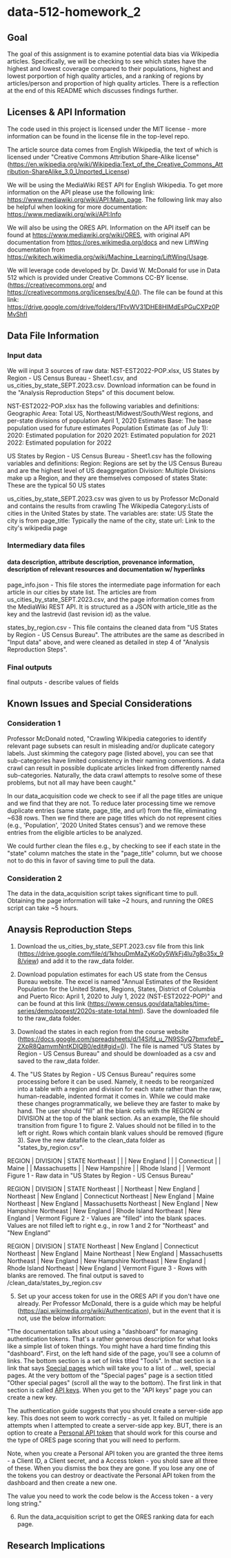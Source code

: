 # data-512-homework_2

## Goal
The goal of this assignment is to examine potential data bias via Wikipedia articles. Specifically, we will be checking to see which states have the highest and lowest coverage compared to their populations, highest and lowest porportion of high quality articles, and a ranking of regions by articles/person and proportion of high quality articles. There is a reflection at the end of this README which discusses findings further.


## Licenses & API Information

The code used in this project is licensed under the MIT license - more information can be found in the license file in the top-level repo.

The article source data comes from English Wikipedia, the text of which is licensed under "Creative Commons Attribution Share-Alike license" (https://en.wikipedia.org/wiki/Wikipedia:Text_of_the_Creative_Commons_Attribution-ShareAlike_3.0_Unported_License)

We will be using the MediaWiki REST API for English Wikipedia. To get more information on the API please use the following link: https://www.mediawiki.org/wiki/API:Main_page. The following link may also be helpful when looking for more documentation: https://www.mediawiki.org/wiki/API:Info

We will also be using the ORES API. Information on the API itself can be found at https://www.mediawiki.org/wiki/ORES, with original API documentation from https://ores.wikimedia.org/docs and new LiftWing documentation from https://wikitech.wikimedia.org/wiki/Machine_Learning/LiftWing/Usage.

We will leverage code developed by Dr. David W. McDonald for use in Data 512  which is provided under Creative Commons CC-BY license. (https://creativecommons.org/ and https://creativecommons.org/licenses/by/4.0/). The file can be found at this link: https://drive.google.com/drive/folders/1FtvWV31DHE8HIMdEsPGuCXPz0PMvShfl


## Data File Information

### Input data
We will input 3 sources of raw data: NST-EST2022-POP.xlsx, US States by Region - US Census Bureau - Sheet1.csv, and us_cities_by_state_SEPT.2023.csv. Download information can be found in the "Analysis Reproduction Steps" of this document below.

NST-EST2022-POP.xlsx has the following variables and definitions:
    Geographic Area: Total US, Northeast/Midwest/South/West regions, and per-state divisions of population
    April 1, 2020 Estimates Base: The base population used for future estimates
    Population Estimate (as of July 1):
        2020: Estimated population for 2020
        2021: Estimated population for 2021
        2022: Estimated population for 2022
        
US States by Region - US Census Bureau - Sheet1.csv has the following variables and definitions:
    Region: Regions are set by the US Census Bureau and are the highest level of US deaggregation
    Division: Multiple Divisions make up a Region, and they are themselves composed of states
    State: These are the typical 50 US states 

us_cities_by_state_SEPT.2023.csv was given to us by Professor McDonald and contains the results from crawling The Wikipedia Category:Lists of cities in the United States by state. The variables are:
    state: US State the city is from
    page_title: Typically the name of the city, state
    url: Link to the city's wikipedia page
    

### Intermediary data files 
#### data description, attribute description, provenance information, description of relevant resources and documentation w/ hyperlinks

page_info.json - This file stores the intermediate page information for each article in our cities by state list. The articles are from us_cities_by_state_SEPT.2023.csv, and the page information comes from the MediaWiki REST API. It is structured as a JSON with article_title as the key and the lastrevid (last revision id) as the value.

states_by_region.csv - This file contains the cleaned data from "US States by Region - US Census Bureau". The attributes are the same as described in "Input data" above, and were cleaned as detailed in step 4 of "Analysis Reproduction Steps".

### Final outputs
final outputs - describe values of fields


## Known Issues and Special Considerations

### Consideration 1
Professor McDonald noted, "Crawling Wikipedia categories to identify relevant page subsets can result in misleading and/or duplicate category labels. Just skimming the category page (listed above), you can see that sub-categories have limited consistency in their naming conventions. A data crawl can result in possible duplicate articles linked from differently named sub-categories. Naturally, the data crawl attempts to resolve some of these problems, but not all may have been caught."

In our data_acquisition code we check to see if all the page titles are unique and we find that they are not. To reduce later processing time we remove duplicate entries (same state, page_title, and url) from the file, eliminating ~638 rows. Then we find there are page titles which do not represent cities (e.g., 'Population', '2020 United States census') and we remove these entries from the eligible articles to be analyzed.

We could further clean the files e.g., by checking to see if each state in the "state" column matches the state in the "page_title" column, but we choose not to do this in favor of saving time to pull the data.

### Consideration 2

The data in the data_acquisition script takes significant time to pull. Obtaining the page information will take ~2 hours, and running the ORES script can take ~5 hours. 


## Anaysis Reproduction Steps

1. Download the us_cities_by_state_SEPT.2023.csv file from this link (https://drive.google.com/file/d/1khouDmMaZyKo0y5WkFj4lu7g8o35x_98/view) and add it to the raw_data folder.

2. Download population estimates for each US state from the Census Bureau website. The excel is named "Annual Estimates of the Resident Population for the United States, Regions, States, District of Columbia and Puerto Rico: April 1, 2020 to July 1, 2022 (NST-EST2022-POP)" and can be found at this link (https://www.census.gov/data/tables/time-series/demo/popest/2020s-state-total.html). Save the downloaded file to the raw_data folder.

3. Download the states in each region from the course website (https://docs.google.com/spreadsheets/d/14Sjfd_u_7N9SSyQ7bmxfebF_2XpR8QamvmNntKDIQB0/edit#gid=0). The file is named "US States by Region - US Census Bureau" and should be downloaded as a csv and saved to the raw_data folder.

4. The "US States by Region - US Census Bureau" requires some processing before it can be used. Namely, it needs to be reorganized into a table with a region and division for each state rather than the raw, human-readable, indented format it comes in. While we could make these changes programmatically, we believe they are faster to make by hand. The user should "fill" all the blank cells with the REGION or DIVISION at the top of the blank section. As an example, the file should transition from figure 1 to figure 2. Values should not be filled in to the left or right. Rows which contain blank values should be removed (figure 3). Save the new datafile to the clean_data folder as "states_by_region.csv".

REGION      | DIVISION    | STATE
Northeast   |             |
            | New England |
            |             | Connecticut
            |             | Maine
            |             | Massachusetts
            |             | New Hampshire
            |             | Rhode Island
            |             | Vermont
Figure 1 - Raw data in "US States by Region - US Census Bureau"

REGION      | DIVISION    | STATE
Northeast   |             |
Northeast   | New England |
Northeast   | New England | Connecticut
Northeast   | New England | Maine
Northeast   | New England | Massachusetts
Northeast   | New England | New Hampshire
Northeast   | New England | Rhode Island
Northeast   | New England | Vermont
Figure 2 - Values are "filled" into the blank spaces. Values are not filled left to right e.g., in row 1 and 2 for "Northeast" and "New England"

REGION      | DIVISION    | STATE
Northeast   | New England | Connecticut
Northeast   | New England | Maine
Northeast   | New England | Massachusetts
Northeast   | New England | New Hampshire
Northeast   | New England | Rhode Island
Northeast   | New England | Vermont
Figure 3 - Rows with blanks are removed. The final output is saved to /clean_data/states_by_region.csv

5. Set up your access token for use in the ORES API if you don't have one already. Per Professor McDonald, there is a guide which may be helpful (https://api.wikimedia.org/wiki/Authentication), but in the event that it is not, use the below information:

"The documentation talks about using a "dashboard" for managing authentication tokens. That's a rather generous description for what looks like a simple list of token things. You might have a hard time finding this "dashboard". First, on the left hand side of the page, you'll see a column of links. The bottom section is a set of links titled "Tools". In that section is a link that says [Special pages](https://api.wikimedia.org/wiki/Special:SpecialPages) which will take you to a list of ... well, special pages. At the very bottom of the "Special pages" page is a section titled "Other special pages" (scroll all the way to the bottom). The first link in that section is called [API keys](https://api.wikimedia.org/wiki/Special:AppManagement). When you get to the "API keys" page you can create a new key.

The authentication guide suggests that you should create a server-side app key. This does not seem to work correctly - as yet. It failed on multiple attempts when I attempted to create a server-side app key. BUT, there is an option to create a [Personal API token](https://api.wikimedia.org/wiki/Authentication) that should work for this course and the type of ORES page scoring that you will need to perform.

Note, when you create a Personal API token you are granted the three items - a Client ID, a Client secret, and a Access token - you shold save all three of these. When you dismiss the box they are gone. If you lose any one of the tokens you can destroy or deactivate the Personal API token from the dashboard and then create a new one.

The value you need to work the code below is the Access token - a very long string."

6. Run the data_acquisition script to get the ORES ranking data for each page.


## Research Implications